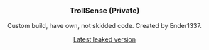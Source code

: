 <div align="Center">

### TrollSense (Private)
Custom build, have own, not skidded code.
Created by Ender1337.

[Latest leaked version](https://github.com/CatsPnewed1337/ForkBounce-Archive/raw/main/TrollSense/TrollSense.jar)

</div>
